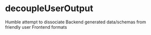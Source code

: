 # decoupleUserOutput
Humble attempt to dissociate Backend generated data/schemas from friendly user Frontend formats
